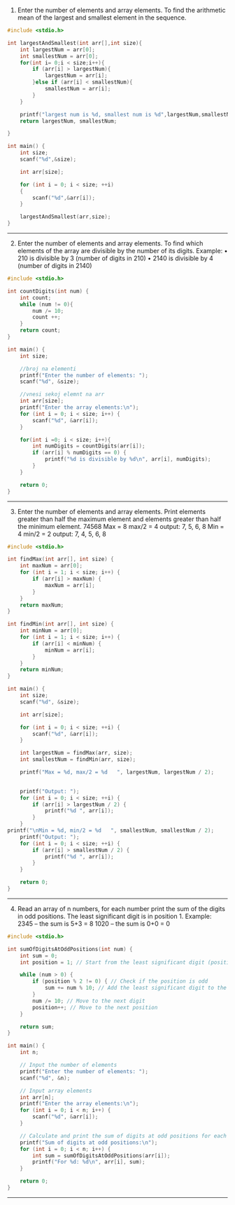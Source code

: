 1. Enter the number of elements and array elements. To find the arithmetic mean of the largest and smallest element in the sequence.

```c
#include <stdio.h>

int largestAndSmallest(int arr[],int size){
	int largestNum = arr[0];
	int smallestNum = arr[0];
	for(int i= 0;i < size;i++){
		if (arr[i] > largestNum){
			largestNum = arr[i];
		}else if (arr[i] < smallestNum){
			smallestNum = arr[i];
		}
	}

	printf("largest num is %d, smallest num is %d",largestNum,smallestNum);
	return largestNum, smallestNum;

}

int main() {
	int size;
	scanf("%d",&size);

	int arr[size];

	for (int i = 0; i < size; ++i)
	{
		scanf("%d",&arr[i]);
	}

	largestAndSmallest(arr,size);
}
```

---

2. Enter the number of elements and array elements. To find which elements of the array are divisible by the number of its digits. 
	Example:
		• 210 is divisible by 3 (number of digits in 210)
		• 2140 is divisible by 4 (number of digits in 2140)
```c
#include <stdio.h>

int countDigits(int num) {
	int count;
	while (num != 0){
		num /= 10;
		count ++;
	}
	return count;
}

int main() {
    int size;

    //broj na elementi
    printf("Enter the number of elements: ");
    scanf("%d", &size);

    //vnesi sekoj elemnt na arr
    int arr[size];
    printf("Enter the array elements:\n");
    for (int i = 0; i < size; i++) {
        scanf("%d", &arr[i]);
    }

    for(int i =0; i < size; i++){
        int numDigits = countDigits(arr[i]);
        if (arr[i] % numDigits == 0) {
            printf("%d is divisible by %d\n", arr[i], numDigits);
        }
    }

    return 0;
}
```


---

3. Enter the number of elements and array elements. Print elements greater than half the maximum element and elements greater than half the minimum element.
	74568
	Max = 8 max/2 = 4       output: 7, 5, 6, 8
	Min = 4 min/2 = 2         output: 7, 4, 5, 6, 8


```c
#include <stdio.h>

int findMax(int arr[], int size) {
    int maxNum = arr[0];
    for (int i = 1; i < size; i++) {
        if (arr[i] > maxNum) {
            maxNum = arr[i];
        }
    }
    return maxNum;
}

int findMin(int arr[], int size) {
    int minNum = arr[0];
    for (int i = 1; i < size; i++) {
        if (arr[i] < minNum) {
            minNum = arr[i];
        }
    }
    return minNum;
}

int main() {
    int size;
    scanf("%d", &size);

    int arr[size];

    for (int i = 0; i < size; ++i) {
        scanf("%d", &arr[i]);
    }

    int largestNum = findMax(arr, size);
    int smallestNum = findMin(arr, size);

    printf("Max = %d, max/2 = %d   ", largestNum, largestNum / 2);
    

    printf("Output: ");
    for (int i = 0; i < size; ++i) {
        if (arr[i] > largestNum / 2) {
            printf("%d ", arr[i]);
        }
    }
printf("\nMin = %d, min/2 = %d   ", smallestNum, smallestNum / 2);
    printf("Output: ");
    for (int i = 0; i < size; ++i) {
        if (arr[i] > smallestNum / 2) {
            printf("%d ", arr[i]);
        }
    }

    return 0;
}
```

---

4. Read an array of n numbers, for each number print the sum of the digits in odd positions. The least significant digit is in position 1.
	Example:
	 2345 – the sum is 5+3 = 8
	1020 – the sum is 0+0 = 0
```c
#include <stdio.h>

int sumOfDigitsAtOddPositions(int num) {
    int sum = 0;
    int position = 1; // Start from the least significant digit (position 1)

    while (num > 0) {
        if (position % 2 != 0) { // Check if the position is odd
            sum += num % 10; // Add the least significant digit to the sum
        }
        num /= 10; // Move to the next digit
        position++; // Move to the next position
    }

    return sum;
}

int main() {
    int n;

    // Input the number of elements
    printf("Enter the number of elements: ");
    scanf("%d", &n);

    // Input array elements
    int arr[n];
    printf("Enter the array elements:\n");
    for (int i = 0; i < n; i++) {
        scanf("%d", &arr[i]);
    }

    // Calculate and print the sum of digits at odd positions for each number
    printf("Sum of digits at odd positions:\n");
    for (int i = 0; i < n; i++) {
        int sum = sumOfDigitsAtOddPositions(arr[i]);
        printf("For %d: %d\n", arr[i], sum);
    }

    return 0;
}
```

---
